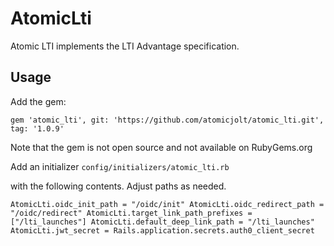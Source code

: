 # AtomicLti
Atomic LTI implements the LTI Advantage specification.

## Usage
Add the gem:

  `gem 'atomic_lti', git: 'https://github.com/atomicjolt/atomic_lti.git', tag: '1.0.9'`

Note that the gem is not open source and not available on RubyGems.org

Add an initializer
  `config/initializers/atomic_lti.rb`

with the following contents. Adjust paths as needed.

  `
  AtomicLti.oidc_init_path = "/oidc/init"
  AtomicLti.oidc_redirect_path = "/oidc/redirect"
  AtomicLti.target_link_path_prefixes = ["/lti_launches"]
  AtomicLti.default_deep_link_path = "/lti_launches"
  AtomicLti.jwt_secret = Rails.application.secrets.auth0_client_secret
  `

